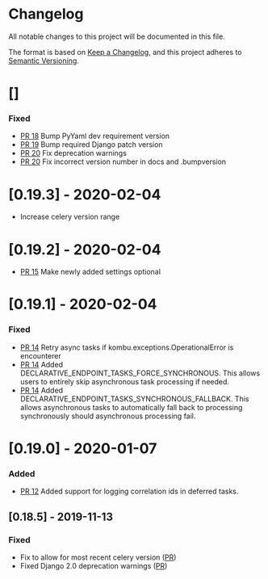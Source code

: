 # Changelog
All notable changes to this project will be documented in this file.

The format is based on [Keep a Changelog](https://keepachangelog.com/en/1.0.0/),
and this project adheres to [Semantic
Versioning](https://semver.org/spec/v2.0.0.html).

# []
### Fixed
- [PR 18](https://github.com/salesforce/django-declarative-apis/pull/18) Bump PyYaml dev requirement version
- [PR 19](https://github.com/salesforce/django-declarative-apis/pull/19) Bump required Django patch version
- [PR 20](https://github.com/salesforce/django-declarative-apis/pull/20) Fix deprecation warnings
- [PR 20](https://github.com/salesforce/django-declarative-apis/pull/20) Fix incorrect version number in docs and .bumpversion

# [0.19.3] - 2020-02-04
- Increase celery version range

# [0.19.2] - 2020-02-04
- [PR 15](https://github.com/salesforce/django-declarative-apis/pull/15) Make newly added settings optional

# [0.19.1] - 2020-02-04
### Fixed
- [PR 14](https://github.com/salesforce/django-declarative-apis/pull/14) Retry async tasks if kombu.exceptions.OperationalError is encounterer
- [PR 14](https://github.com/salesforce/django-declarative-apis/pull/14) Added DECLARATIVE_ENDPOINT_TASKS_FORCE_SYNCHRONOUS. This allows users to entirely skip asynchronous task processing if needed.
- [PR 14](https://github.com/salesforce/django-declarative-apis/pull/14) Added DECLARATIVE_ENDPOINT_TASKS_SYNCHRONOUS_FALLBACK. This allows asynchronous tasks to automatically fall back to processing synchronously should asynchronous processing fail.

# [0.19.0] - 2020-01-07
### Added
- [PR 12](https://github.com/salesforce/django-declarative-apis/pull/12) Added support for logging correlation ids in deferred tasks.

## [0.18.5] - 2019-11-13
### Fixed
- Fix to allow for most recent celery version ([PR](https://github.com/salesforce/django-declarative-apis/pull/10))
- Fixed Django 2.0 deprecation warnings ([PR](https://github.com/salesforce/django-declarative-apis/pull/9))
